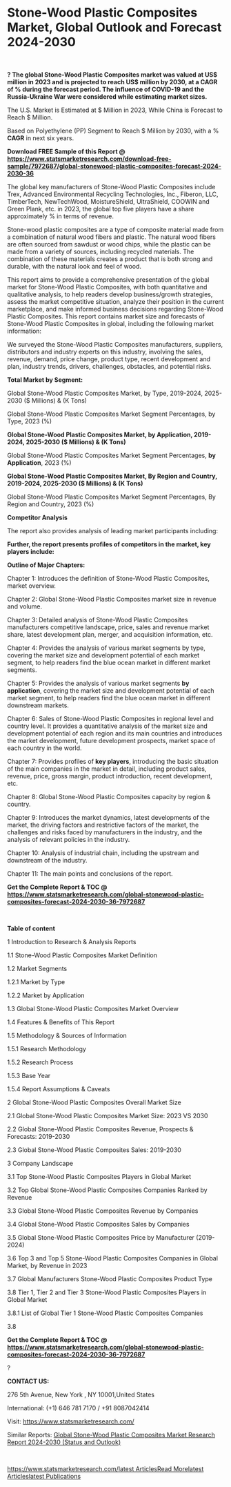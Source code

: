 <h1>Stone-Wood Plastic Composites Market, Global Outlook and Forecast 2024-2030</h1><br/><p><strong>? The global Stone-Wood Plastic Composites market was valued at US$ million in 2023 and is projected to reach US$ million by 2030, at a <strong>CAGR</strong> of % during the forecast period. The influence of COVID-19 and the Russia-Ukraine War were considered while estimating market sizes.</strong></p>
 
 
 
 <p>The U.S. Market is Estimated at $ Million in 2023, While China is Forecast to Reach $ Million.</p>
 
 
 
 <p>Based on Polyethylene (PP) Segment to Reach $ Million by 2030, with a % <strong>CAGR</strong> in next six years.</p>
 
 
 
 <p><strong>Download FREE Sample of this Report @ <a href="https://www.statsmarketresearch.com/download-free-sample/7972687/global-stonewood-plastic-composites-forecast-2024-2030-36">https://www.statsmarketresearch.com/download-free-sample/7972687/global-stonewood-plastic-composites-forecast-2024-2030-36</a></strong></p>
 
 
 
 <p>The global key manufacturers of Stone-Wood Plastic Composites include Trex, Advanced Environmental Recycling Technologies, Inc., Fiberon, LLC, TimberTech, NewTechWood, MoistureShield, UltraShield, COOWIN and Green Plank, etc. in 2023, the global top five players have a share approximately % in terms of revenue.</p>
 
 
 
 <p>Stone-wood plastic composites are a type of composite material made from a combination of natural wood fibers and plastic. The natural wood fibers are often sourced from sawdust or wood chips, while the plastic can be made from a variety of sources, including recycled materials. The combination of these materials creates a product that is both strong and durable, with the natural look and feel of wood.</p>
 
 
 
 <p>This report aims to provide a comprehensive presentation of the global market for Stone-Wood Plastic Composites, with both quantitative and qualitative analysis, to help readers develop business/growth strategies, assess the market competitive situation, analyze their position in the current marketplace, and make informed business decisions regarding Stone-Wood Plastic Composites. This report contains market size and forecasts of Stone-Wood Plastic Composites in global, including the following market information:</p>
 
 
 
 <p>We surveyed the Stone-Wood Plastic Composites manufacturers, suppliers, distributors and industry experts on this industry, involving the sales, revenue, demand, price change, product type, recent development and plan, industry trends, drivers, challenges, obstacles, and potential risks.</p>
 
 
 
 <p><strong>Total Market by Segment:</strong></p>
 
 
 
 <p>Global Stone-Wood Plastic Composites Market, by Type, 2019-2024, 2025-2030 ($ Millions) & (K Tons)</p>
 
 
 
 <p>Global Stone-Wood Plastic Composites Market Segment Percentages, by Type, 2023 (%)</p>
 
 
 
 <p><strong>Global Stone-Wood Plastic Composites Market, <strong>by Application</strong>, 2019-2024, 2025-2030 ($ Millions) & (K Tons)</strong></p>
 
 
 
 <p>Global Stone-Wood Plastic Composites Market Segment Percentages, <strong>by Application</strong>, 2023 (%)</p>
 
 
 
 <p><strong>Global Stone-Wood Plastic Composites Market, By Region and Country, 2019-2024, 2025-2030 ($ Millions) & (K Tons)</strong></p>
 
 
 
 <p>Global Stone-Wood Plastic Composites Market Segment Percentages, By Region and Country, 2023 (%)</p>
 
 
 
 <p><strong>Competitor Analysis</strong></p>
 
 
 
 <p>The report also provides analysis of leading market participants including:</p>
 
 
 
 <p><strong>Further, the report presents profiles of competitors in the market, <strong>key players</strong> include:</strong></p>
 
 
 
 <p><strong>Outline of Major Chapters:</strong></p>
 
 
 
 <p>Chapter 1: Introduces the definition of Stone-Wood Plastic Composites, market overview.</p>
 
 
 
 <p>Chapter 2: Global Stone-Wood Plastic Composites market size in revenue and volume.</p>
 
 
 
 <p>Chapter 3: Detailed analysis of Stone-Wood Plastic Composites manufacturers competitive landscape, price, sales and revenue market share, latest development plan, merger, and acquisition information, etc.</p>
 
 
 
 <p>Chapter 4: Provides the analysis of various market segments by type, covering the market size and development potential of each market segment, to help readers find the blue ocean market in different market segments.</p>
 
 
 
 <p>Chapter 5: Provides the analysis of various market segments <strong>by application</strong>, covering the market size and development potential of each market segment, to help readers find the blue ocean market in different downstream markets.</p>
 
 
 
 <p>Chapter 6: Sales of Stone-Wood Plastic Composites in regional level and country level. It provides a quantitative analysis of the market size and development potential of each region and its main countries and introduces the market development, future development prospects, market space of each country in the world.</p>
 
 
 
 <p>Chapter 7: Provides profiles of <strong>key players</strong>, introducing the basic situation of the main companies in the market in detail, including product sales, revenue, price, gross margin, product introduction, recent development, etc.</p>
 
 
 
 <p>Chapter 8: Global Stone-Wood Plastic Composites capacity by region & country.</p>
 
 
 
 <p>Chapter 9: Introduces the market dynamics, latest developments of the market, the driving factors and restrictive factors of the market, the challenges and risks faced by manufacturers in the industry, and the analysis of relevant policies in the industry.</p>
 
 
 
 <p>Chapter 10: Analysis of industrial chain, including the upstream and downstream of the industry.</p>
 
 
 
 <p>Chapter 11: The main points and conclusions of the report.</p>
 
 
 
 <div><b>Get the Complete Report & TOC @ <a href="https://www.statsmarketresearch.com/global-stonewood-plastic-composites-forecast-2024-2030-36-7972687">https://www.statsmarketresearch.com/global-stonewood-plastic-composites-forecast-2024-2030-36-7972687</a></b></div>
 
 
 
 <p><br />
 
 <b>Table of content</b></p>
 
 
 
 <p>1 Introduction to Research & Analysis Reports<br />
 
 1.1 Stone-Wood Plastic Composites Market Definition<br />
 
 1.2 Market Segments<br />
 
 1.2.1 Market by Type<br />
 
 1.2.2 Market by Application<br />
 
 1.3 Global Stone-Wood Plastic Composites Market Overview<br />
 
 1.4 Features & Benefits of This Report<br />
 
 1.5 Methodology & Sources of Information<br />
 
 1.5.1 Research Methodology<br />
 
 1.5.2 Research Process<br />
 
 1.5.3 Base Year<br />
 
 1.5.4 Report Assumptions & Caveats<br />
 
 2 Global Stone-Wood Plastic Composites Overall Market Size<br />
 
 2.1 Global Stone-Wood Plastic Composites Market Size: 2023 VS 2030<br />
 
 2.2 Global Stone-Wood Plastic Composites Revenue, Prospects & Forecasts: 2019-2030<br />
 
 2.3 Global Stone-Wood Plastic Composites Sales: 2019-2030<br />
 
 3 Company Landscape<br />
 
 3.1 Top Stone-Wood Plastic Composites Players in Global Market<br />
 
 3.2 Top Global Stone-Wood Plastic Composites Companies Ranked by Revenue<br />
 
 3.3 Global Stone-Wood Plastic Composites Revenue by Companies<br />
 
 3.4 Global Stone-Wood Plastic Composites Sales by Companies<br />
 
 3.5 Global Stone-Wood Plastic Composites Price by Manufacturer (2019-2024)<br />
 
 3.6 Top 3 and Top 5 Stone-Wood Plastic Composites Companies in Global Market, by Revenue in 2023<br />
 
 3.7 Global Manufacturers Stone-Wood Plastic Composites Product Type<br />
 
 3.8 Tier 1, Tier 2 and Tier 3 Stone-Wood Plastic Composites Players in Global Market<br />
 
 3.8.1 List of Global Tier 1 Stone-Wood Plastic Composites Companies<br />
 
 3.8</p>
 
 
 
 <div><b>Get the Complete Report & TOC @ <a href="https://www.statsmarketresearch.com/global-stonewood-plastic-composites-forecast-2024-2030-36-7972687">https://www.statsmarketresearch.com/global-stonewood-plastic-composites-forecast-2024-2030-36-7972687</a></b></div>
 
 
 
 <p>? </p>
 
 
 
 <p><b>CONTACT US:</b><br />
 
 276 5th Avenue, New York , NY 10001,United States<br />
 
 International: (+1) 646 781 7170 / +91 8087042414<br />
 
 Visit: <a href="https://www.statsmarketresearch.com/">https://www.statsmarketresearch.com/</a><br />
 
 Similar Reports: <a href="https://www.statsmarketresearch.com/global-stonewood-plastic-composites-forecast-2024-2030-36-7972687">Global Stone-Wood Plastic Composites Market Research Report 2024-2030 (Status and Outlook)</a><br />
 
 <br />
 
 <a href="https://gyeongbokgung.com">https://www.statsmarketresearch.com/</a><a href="https://hallyeomaritime.com">latest Articles</a><a href="https://jingwansa.com">Read More</a><a href="https://nguoiviet.jp/">latest Articles</a><a href="https://www.intelmarketresearch.com/">latest Publications</a></p>